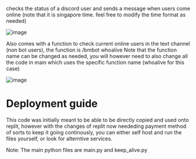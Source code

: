 checks the status of a discord user and sends a message when users come online (note that it is singapore time. feel free to modify the time format as needed)

![image](https://user-images.githubusercontent.com/106570265/228914572-406fc9b8-cd4b-4775-941a-c8f9ed1926c5.png)

Also comes with a function to check current online users in the text channel (non bot users), the function is /bmbot whoalive
Note that the function name can be changed as needed, you will however need to also change all the code in main which uses the specific function name (whoalive for this case)

![image](https://user-images.githubusercontent.com/106570265/228914787-600723a2-54c5-4ae5-9a97-122ac83c61cb.png)

# Deployment guide
This code was initially meant to be able to be directly copied and used onto replit, however with the changes of replit now neededing payment method of sorts to keep it going continously, you can either self host and run the files yourself, or look for alterntive services.

Note: The main python files are main.py and keep_alive.py
